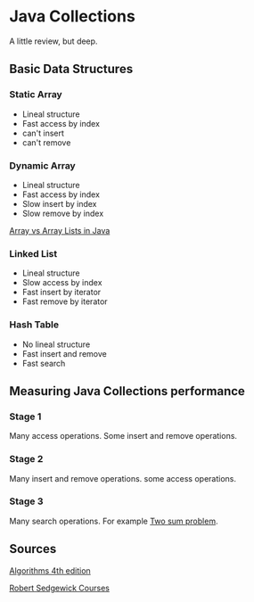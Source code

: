 # Java Collections #

A little review, but deep.

## Basic Data Structures ##

### Static Array ###

* Lineal structure
* Fast access by index
* can't insert
* can't remove

### Dynamic Array ###

* Lineal structure
* Fast access by index
* Slow insert by index
* Slow remove by index

[Array vs Array Lists in Java](https://medium.com/@teamtechsis/java-array-vs-arraylist-b50994c58525)

### Linked List ###

* Lineal structure
* Slow access by index
* Fast insert by iterator
* Fast remove by iterator

### Hash Table ###

* No lineal structure
* Fast insert and remove
* Fast search

## Measuring Java Collections performance ##

### Stage 1 ###

Many access operations.
Some insert and remove operations.

### Stage 2 ###

Many insert and remove operations.
some access operations.

### Stage 3 ###

Many search operations. For example [Two sum problem](https://leetcode.com/problems/two-sum/).

##  Sources ##

[Algorithms 4th edition](https://algs4.cs.princeton.edu/home/)

[Robert Sedgewick Courses](https://sedgewick.io/courses/algorithms/)